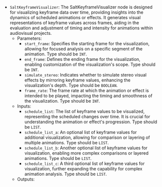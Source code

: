- `SaltKeyframeVisualizer`: The SaltKeyframeVisualizer node is designed for visualizing keyframe data over time, providing insights into the dynamics of scheduled animations or effects. It generates visual representations of keyframe values across frames, aiding in the evaluation and adjustment of timing and intensity for animations within audiovisual projects.
    - Parameters:
        - `start_frame`: Specifies the starting frame for the visualization, allowing for focused analysis on a specific segment of the animation. Type should be `INT`.
        - `end_frame`: Defines the ending frame for the visualization, enabling customization of the visualization's scope. Type should be `INT`.
        - `simulate_stereo`: Indicates whether to simulate stereo visual effects by mirroring keyframe values, enhancing the visualization's depth. Type should be `BOOLEAN`.
        - `frame_rate`: The frame rate at which the animation or effect is intended to be played, impacting the timing and smoothness of the visualization. Type should be `INT`.
    - Inputs:
        - `schedule_list`: The list of keyframe values to be visualized, representing the scheduled changes over time. It is crucial for understanding the animation or effect's progression. Type should be `LIST`.
        - `schedule_list_a`: An optional list of keyframe values for additional visualization, allowing for comparison or layering of multiple animations. Type should be `LIST`.
        - `schedule_list_b`: Another optional list of keyframe values for visualization, enabling more complex comparisons or layered animations. Type should be `LIST`.
        - `schedule_list_c`: A third optional list of keyframe values for visualization, further expanding the capability for complex animation analysis. Type should be `LIST`.
    - Outputs:
